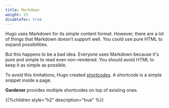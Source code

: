 ```yaml
---
title: Markdown
weight: 25
disableToc: true
---
```


Hugo uses Markdown for its simple content format. However, there are a lot of things that Markdown 
doesn’t support well. You could use pure HTML to expand possibilities.

But this happens to be a bad idea. Everyone uses Markdown because it's pure and simple to read 
even non-rendered. You should avoid HTML to keep it as simple as possible.

To avoid this limitations, Hugo created [shortcodes](https://gohugo.io/extras/shortcodes/). A 
shortcode is a simple snippet inside a page.

**Gardener** provides multiple shortcodes on top of existing ones.

{{%children style="h2" description="true" %}}
